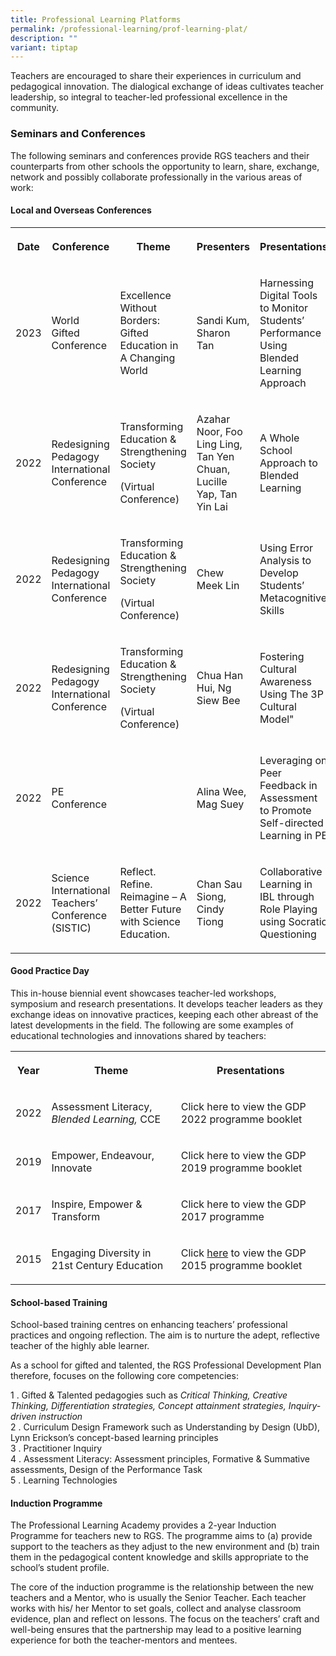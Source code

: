 ```yaml
---
title: Professional Learning Platforms
permalink: /professional-learning/prof-learning-plat/
description: ""
variant: tiptap
---
```

<p>Teachers are encouraged to share their experiences in curriculum and pedagogical
innovation. The dialogical exchange of ideas cultivates teacher leadership,
so integral to teacher-led professional excellence in the community.</p>
<h3>Seminars and Conferences</h3>
<p>The following seminars and conferences provide RGS teachers and their
counterparts from other schools the opportunity to learn, share, exchange,
network and possibly collaborate professionally in the various areas of
work:</p>
<h4>Local and Overseas Conferences</h4>
<table>
<tbody>
<tr>
<th rowspan="1" colspan="1">
<p><strong>Date</strong>
</p>
</th>
<th rowspan="1" colspan="1">
<p><strong>Conference</strong>
</p>
</th>
<th rowspan="1" colspan="1">
<p><strong>Theme</strong>
</p>
</th>
<th rowspan="1" colspan="1">
<p><strong>Presenters</strong>
</p>
</th>
<th rowspan="1" colspan="1">
<p><strong>Presentations</strong>
</p>
</th>
</tr>
<tr>
<td rowspan="1" colspan="1">
<p>2023</p>
</td>
<td rowspan="1" colspan="1">
<p>World Gifted Conference</p>
</td>
<td rowspan="1" colspan="1">
<p>Excellence Without Borders: Gifted Education in A Changing World</p>
</td>
<td rowspan="1" colspan="1">
<p>Sandi Kum, Sharon Tan</p>
</td>
<td rowspan="1" colspan="1">
<p>Harnessing Digital Tools to Monitor Students’ Performance Using Blended
Learning Approach</p>
</td>
</tr>
<tr>
<td rowspan="1" colspan="1">
<p>2022</p>
</td>
<td rowspan="1" colspan="1">
<p>Redesigning Pedagogy International Conference</p>
</td>
<td rowspan="1" colspan="1">
<p>Transforming Education &amp; Strengthening Society</p>
<p>(Virtual Conference)</p>
<p></p>
</td>
<td rowspan="1" colspan="1">
<p>Azahar Noor, Foo Ling Ling, Tan Yen Chuan, Lucille Yap, Tan Yin Lai</p>
</td>
<td rowspan="1" colspan="1">
<p>A Whole School Approach to Blended Learning</p>
</td>
</tr>
<tr>
<td rowspan="1" colspan="1">
<p>2022</p>
</td>
<td rowspan="1" colspan="1">
<p>Redesigning Pedagogy International Conference</p>
</td>
<td rowspan="1" colspan="1">
<p>Transforming Education &amp; Strengthening Society</p>
<p>(Virtual Conference)</p>
<p></p>
</td>
<td rowspan="1" colspan="1">
<p>Chew Meek Lin</p>
</td>
<td rowspan="1" colspan="1">
<p>Using Error Analysis to Develop Students’ Metacognitive Skills</p>
</td>
</tr>
<tr>
<td rowspan="1" colspan="1">
<p>2022</p>
</td>
<td rowspan="1" colspan="1">
<p>Redesigning Pedagogy International Conference</p>
</td>
<td rowspan="1" colspan="1">
<p>Transforming Education &amp; Strengthening Society</p>
<p>(Virtual Conference)</p>
<p></p>
</td>
<td rowspan="1" colspan="1">
<p>Chua Han Hui, Ng Siew Bee</p>
</td>
<td rowspan="1" colspan="1">
<p>Fostering Cultural Awareness Using The 3P Cultural Model"</p>
</td>
</tr>
<tr>
<td rowspan="1" colspan="1">
<p>2022</p>
</td>
<td rowspan="1" colspan="1">
<p>PE Conference</p>
</td>
<td rowspan="1" colspan="1">
<p>&nbsp;</p>
</td>
<td rowspan="1" colspan="1">
<p>Alina Wee, Mag Suey</p>
</td>
<td rowspan="1" colspan="1">
<p>Leveraging on Peer Feedback in Assessment to Promote Self-directed Learning
in PE</p>
</td>
</tr>
<tr>
<td rowspan="1" colspan="1">
<p>2022</p>
</td>
<td rowspan="1" colspan="1">
<p>Science International Teachers’ Conference (SISTIC)</p>
</td>
<td rowspan="1" colspan="1">
<p>Reflect. Refine. Reimagine – A Better Future with Science Education.</p>
</td>
<td rowspan="1" colspan="1">
<p>Chan Sau Siong, Cindy Tiong</p>
</td>
<td rowspan="1" colspan="1">
<p>Collaborative Learning in IBL through Role Playing using Socratic Questioning</p>
</td>
</tr>
</tbody>
</table>
<h4>Good Practice Day</h4>
<p>This in-house biennial event showcases teacher-led workshops, symposium
and research presentations. It develops teacher leaders as they exchange
ideas on innovative practices, keeping each other abreast of the latest
developments in the field. The following are some examples of educational
technologies and innovations shared by teachers:</p>
<table>
<tbody>
<tr>
<th rowspan="1" colspan="1">
<p>Year</p>
</th>
<th rowspan="1" colspan="1">
<p>Theme</p>
</th>
<th rowspan="1" colspan="1">
<p>Presentations</p>
</th>
</tr>
<tr>
<td rowspan="1" colspan="1">
<p>2022</p>
</td>
<td rowspan="1" colspan="1">
<p>Assessment Literacy, <em>Blended Learning, </em>CCE</p>
</td>
<td rowspan="1" colspan="1">
<p>Click <a rel="noopener noreferrer nofollow" target="_blank">here</a> to
view the GDP 2022 programme booklet</p>
</td>
</tr>
<tr>
<td rowspan="1" colspan="1">
<p>2019</p>
</td>
<td rowspan="1" colspan="1">
<p>Empower, Endeavour, Innovate</p>
</td>
<td rowspan="1" colspan="1">
<p>Click <a rel="noopener noreferrer nofollow" target="_blank">here</a> to
view the GDP 2019 programme booklet</p>
</td>
</tr>
<tr>
<td rowspan="1" colspan="1">
<p>2017</p>
</td>
<td rowspan="1" colspan="1">
<p>Inspire, Empower &amp; Transform</p>
</td>
<td rowspan="1" colspan="1">
<p>Click <a rel="noopener noreferrer nofollow" target="_blank">here</a> to
view the GDP 2017 programme</p>
</td>
</tr>
<tr>
<td rowspan="1" colspan="1">
<p>2015</p>
</td>
<td rowspan="1" colspan="1">
<p>Engaging Diversity in 21st Century Education</p>
</td>
<td rowspan="1" colspan="1">
<p>Click <a href="/files/GPD%202015%20Programme_23%20July.pdf" rel="noopener noreferrer nofollow" target="_blank">here</a> to
view the GDP 2015 programme booklet</p>
</td>
</tr>
</tbody>
</table>
<h4>School-based Training</h4>
<p>School-based training centres on enhancing teachers’ professional practices
and ongoing reflection. The aim is to nurture the adept, reflective teacher
of the highly able learner.</p>
<p>As a school for gifted and talented, the RGS Professional Development
Plan therefore, focuses on the following core competencies:</p>
<p>1 . Gifted &amp; Talented pedagogies such as&nbsp;<em>Critical Thinking, Creative Thinking, Differentiation strategies, Concept attainment strategies, Inquiry-driven instruction</em> 
<br>2 . Curriculum Design Framework such as Understanding by Design (UbD),
Lynn Erickson’s concept-based learning principles
<br>3 . Practitioner Inquiry
<br>4 . Assessment Literacy: Assessment principles, Formative &amp; Summative
assessments, Design of the Performance Task
<br>5 . Learning Technologies</p>
<h4>Induction Programme</h4>
<p>The Professional Learning Academy provides a 2-year Induction Programme
for teachers new to RGS. The programme aims to (a) provide support to the
teachers as they adjust to the new environment and (b) train them in the
pedagogical content knowledge and skills appropriate to the school’s student
profile.</p>
<p>The core of the induction programme is the relationship between the new
teachers and a Mentor, who is usually the Senior Teacher. Each teacher
works with his/ her Mentor to set goals, collect and analyse classroom
evidence, plan and reflect on lessons. The focus on the teachers’ craft
and well-being ensures that the partnership may lead to a positive learning
experience for both the teacher-mentors and mentees.</p>